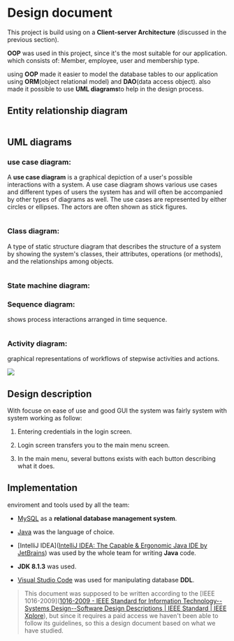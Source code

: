 # Design document

This project is build using on a **Client-server Architecture** (discussed in the previous section). 

**OOP**  was used in this project, since it's the most suitable for our application. which consists of: Member, employee, user and membership type. 

using **OOP** made it easier to model the database tables to our application using **ORM**(object relational model) and **DAO**(data access object). also made it possible to use **UML diagrams**to help in the design process.

## Entity relationship diagram

<img title="" src="file:///F:/8th%20Term/Software%20Engineering/term-project-g2/Documentation/ERD.png" alt="" data-align="center">

## UML diagrams

### use case diagram:

A **use case diagram** is a graphical depiction of a user's possible interactions with a system. A use case diagram shows various use cases and different types of users the system has and will often be accompanied by other types of diagrams as well. The use cases are represented by either circles or ellipses. The actors are often shown as stick figures.

<img src="file:///C:/Users/abdal/AppData/Roaming/marktext/images/2022-05-22-20-43-06-image.png" title="" alt="" data-align="center">

### Class diagram:

A type of static structure diagram that describes the structure of a system by showing the system's classes, their attributes, operations (or methods), and the relationships among objects.

<img src="file:///F:/8th%20Term/Software%20Engineering/term-project-g2/Documentation/Class%20diagram.png" title="" alt="" data-align="center">

### State machine diagram:

### Sequence diagram:

shows process interactions arranged in time sequence.

<img src="file:///C:/Users/abdal/AppData/Roaming/marktext/images/2022-05-22-21-40-24-image.png" title="" alt="" data-align="center">

### Activity diagram:

graphical representations of workflows of stepwise activities and actions.

![](F:\8th%20Term\Software%20Engineering\term-project-g2\Documentation\Activity%20diagram.png)

## Design description

With focuse on ease of use and good GUI the system was fairly system with system working as follow: 

1. Entering credentials in the login screen. 

2. Login screen transfers you to the main menu screen. 

3. In the main menu, several buttons exists with each button describing what it does.

## Implementation

enviroment and tools used by all the team: 

- [MySQL](https://www.mysql.com/) as a **relational database management system**.

- [Java](https://www.java.com/en/https://www.java.com/en/) was the language of choice.

- [IntelliJ IDEA]([IntelliJ IDEA: The Capable & Ergonomic Java IDE by JetBrains](https://www.jetbrains.com/idea/)) was used by the whole team for writing **Java** code.

- **JDK 8.1.3** was used. 

- [Visual Studio Code](https://code.visualstudio.com/) was used for manipulating database **DDL**.

> This document was supposed to be written according to the [IEEE 1016-2009]([1016-2009 - IEEE Standard for Information Technology--Systems Design--Software Design Descriptions | IEEE Standard | IEEE Xplore](https://ieeexplore.ieee.org/document/5167255)), but since it requires a paid access we haven't been able to follow its guidelines, so this a design document based on what we have studied.
